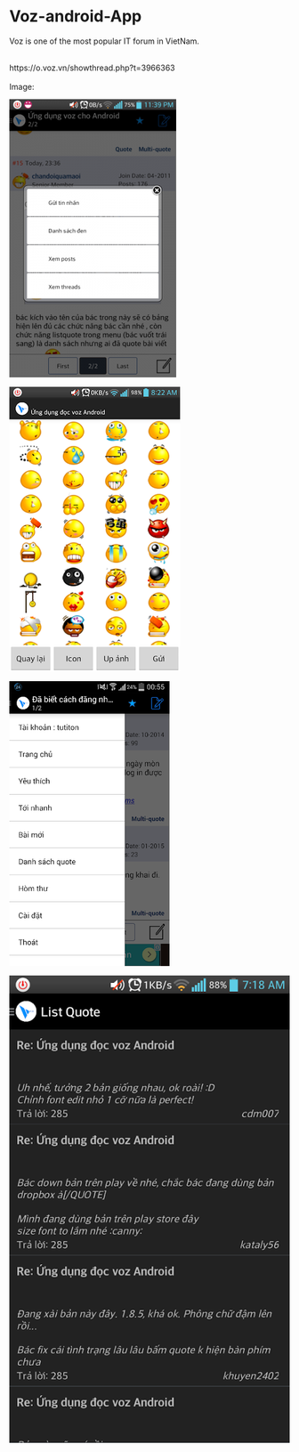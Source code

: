 # Voz-android-App

Voz is one of the most popular IT forum in VietNam.<br/>

<br/>
https://o.voz.vn/showthread.php?t=3966363<br/>
<br/>
Image:<br/>

![alt text](https://github.com/dohai2105/Voz-android-App/blob/main/bg/1.png)

![alt text](https://github.com/dohai2105/Voz-android-App/blob/main/bg/2.png)

![alt text](https://github.com/dohai2105/Voz-android-App/blob/main/bg/3.png)

![alt text](https://github.com/dohai2105/Voz-android-App/blob/main/bg/4.png)
